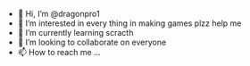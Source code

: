 - 👋 Hi, I’m @dragonpro1
- 👀 I’m interested in every thing in making games plzz help me
- 🌱 I’m currently learning scracth
- 💞️ I’m looking to collaborate on everyone
- 📫 How to reach me ...

<!---
dragonpro1/dragonpro1 is a ✨ special ✨ repository because its `README.md` (this file) appears on your GitHub profile.
You can click the Preview link to take a look at your changes.
--->
